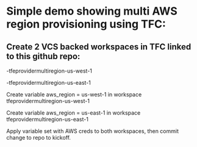# Simple demo showing multi AWS region provisioning using TFC:

## Create 2 VCS backed workspaces in TFC linked to this github repo:
-tfeprovidermultiregion-us-west-1

-tfeprovidermultiregion-us-east-1

Create variable aws_region = us-west-1 in workspace tfeprovidermultiregion-us-west-1

Create variable aws_region = us-east-1 in workspace tfeprovidermultiregion-us-east-1

Apply variable set with AWS creds to both workspaces, then commit change to repo to kickoff.

